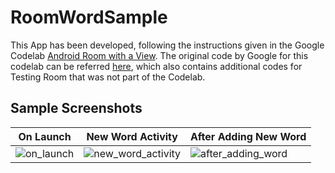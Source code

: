 # RoomWordSample

This App has been developed, following the instructions given in the Google Codelab [Android Room with a View](https://codelabs.developers.google.com/codelabs/android-room-with-a-view/#0). The original code by Google for this codelab can be referred [here](https://github.com/googlecodelabs/android-room-with-a-view), which also contains additional codes for Testing Room that was not part of the Codelab.

## Sample Screenshots

|On Launch|New Word Activity|After Adding New Word|
|---|---|---|
|![on_launch](https://user-images.githubusercontent.com/26028981/41117344-6173e384-6aaa-11e8-804a-4ebd6c8c87be.png)|![new_word_activity](https://user-images.githubusercontent.com/26028981/41117355-698e0a86-6aaa-11e8-8c09-a72e01fbfa1e.png)|![after_adding_word](https://user-images.githubusercontent.com/26028981/41117368-6f880680-6aaa-11e8-9f85-4871adebc459.png)|
